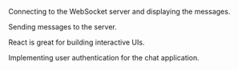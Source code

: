Connecting to the WebSocket server and displaying the messages.

Sending messages to the server.

React is great for building interactive UIs.

Implementing user authentication for the chat application.